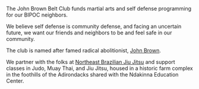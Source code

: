 The John Brown Belt Club funds martial arts and self defense programming for our BIPOC neighbors. 

We believe self defense is community defense, and facing an uncertain future, we want our friends and neighbors to be and feel safe in our community.

The club is named after famed radical abolitionist, [John Brown](https://en.wikipedia.org/wiki/John_Brown_(abolitionist)).

We partner with the folks at [Northeast Brazilian Jiu Jitsu](http://nebjja.com/home/) and support classes in Judo, Muay Thai, and Jiu Jitsu, housed in a historic farm complex in the foothills of the Adirondacks shared with the Ndakinna Education Center.
